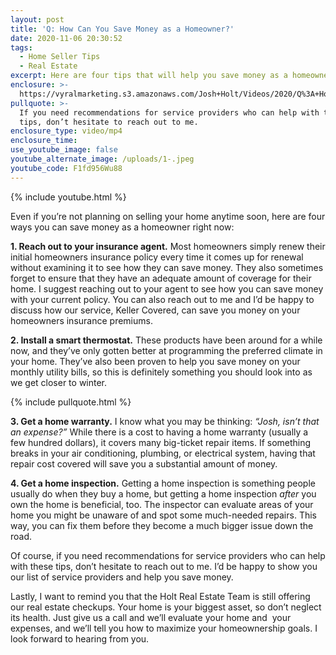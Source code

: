 ```yaml
---
layout: post
title: 'Q: How Can You Save Money as a Homeowner?'
date: 2020-11-06 20:30:52
tags:
  - Home Seller Tips
  - Real Estate
excerpt: Here are four tips that will help you save money as a homeowner.
enclosure: >-
  https://vyralmarketing.s3.amazonaws.com/Josh+Holt/Videos/2020/Q%3A+How+Can+You+Save+Money+as+a+Homeowner%3F.mp4
pullquote: >-
  If you need recommendations for service providers who can help with these
  tips, don’t hesitate to reach out to me.
enclosure_type: video/mp4
enclosure_time:
use_youtube_image: false
youtube_alternate_image: /uploads/1-.jpeg
youtube_code: F1fd956Wu88
---
```


{% include youtube.html %}

Even if you’re not planning on selling your home anytime soon, here are four ways you can save money as a homeowner right now:

**1\. Reach out to your insurance agent.** Most homeowners simply renew their initial homeowners insurance policy every time it comes up for renewal without examining it to see how they can save money. They also sometimes forget to ensure that they have an adequate amount of coverage for their home. I suggest reaching out to your agent to see how you can save money with your current policy. You can also reach out to me and I’d be happy to discuss how our service, Keller Covered, can save you money on your homeowners insurance premiums.&nbsp;

**2\. Install a smart thermostat.** These products have been around for a while now, and they’ve only gotten better at programming the preferred climate in your home. They’ve also been proven to help you save money on your monthly utility bills, so this is definitely something you should look into as we get closer to winter.&nbsp;

{% include pullquote.html %}

**3\. Get a home warranty.** I know what you may be thinking: *“Josh, isn’t that an expense?”* While there is a cost to having a home warranty (usually a few hundred dollars), it covers many big-ticket repair items. If something breaks in your air conditioning, plumbing, or electrical system, having that repair cost covered will save you a substantial amount of money.

**4\. Get a home inspection.** Getting a home inspection is something people usually do when they buy a home, but getting a home inspection *after* you own the home is beneficial, too. The inspector can evaluate areas of your home you might be unaware of and spot some much-needed repairs. This way, you can fix them before they become a much bigger issue down the road.&nbsp;

Of course, if you need recommendations for service providers who can help with these tips, don’t hesitate to reach out to me. I’d be happy to show you our list of service providers and help you save money.&nbsp;

Lastly, I want to remind you that the Holt Real Estate Team is still offering our real estate checkups. Your home is your biggest asset, so don’t neglect its health. Just give us a call and we’ll evaluate your home and&nbsp; your expenses, and we’ll tell you how to maximize your homeownership goals. I look forward to hearing from you.